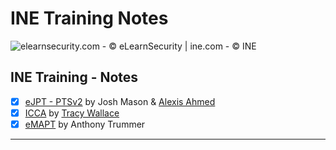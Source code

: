 # INE Training Notes

![elearnsecurity.com - © eLearnSecurity | ine.com - © INE](.gitbook/assets/elearninginecovermid.png)

## INE Training - Notes

* [x] [eJPT - PTSv2](ejpt/) by Josh Mason & [Alexis Ahmed](https://alexisahmed.com/)
* [x] [ICCA](broken-reference) by [Tracy Wallace](https://twitter.com/TracyWallaceTec)
* [x] [eMAPT](broken-reference) by Anthony Trummer

***

